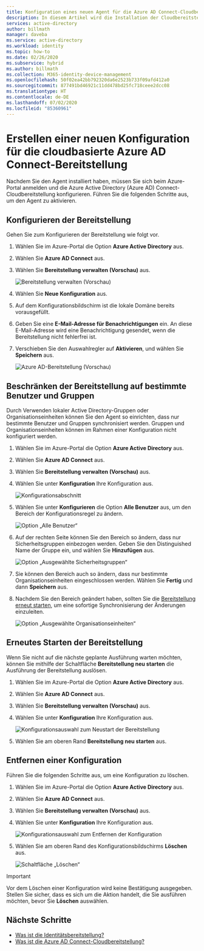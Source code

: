 ```yaml
---
title: Konfiguration eines neuen Agent für die Azure AD Connect-Cloudbereitstellung
description: In diesem Artikel wird die Installation der Cloudbereitstellung beschrieben.
services: active-directory
author: billmath
manager: daveba
ms.service: active-directory
ms.workload: identity
ms.topic: how-to
ms.date: 02/26/2020
ms.subservice: hybrid
ms.author: billmath
ms.collection: M365-identity-device-management
ms.openlocfilehash: 50f02ea42bb792320da6e2523b733f09afd412a0
ms.sourcegitcommit: 877491bd46921c11dd478bd25fc718ceee2dcc08
ms.translationtype: HT
ms.contentlocale: de-DE
ms.lasthandoff: 07/02/2020
ms.locfileid: "85360961"
---
```

# <a name="create-a-new-configuration-for-azure-ad-connect-cloud-based-provisioning"></a>Erstellen einer neuen Konfiguration für die cloudbasierte Azure AD Connect-Bereitstellung

Nachdem Sie den Agent installiert haben, müssen Sie sich beim Azure-Portal anmelden und die Azure Active Directory (Azure AD) Connect-Cloudbereitstellung konfigurieren. Führen Sie die folgenden Schritte aus, um den Agent zu aktivieren.

## <a name="configure-provisioning"></a>Konfigurieren der Bereitstellung
Gehen Sie zum Konfigurieren der Bereitstellung wie folgt vor.

1.  Wählen Sie im Azure-Portal die Option **Azure Active Directory** aus.
1.  Wählen Sie **Azure AD Connect** aus.
1.  Wählen Sie **Bereitstellung verwalten (Vorschau)** aus.

    ![Bereitstellung verwalten (Vorschau)](media/how-to-configure/manage1.png)

1.  Wählen Sie **Neue Konfiguration** aus.
1.  Auf dem Konfigurationsbildschirm ist die lokale Domäne bereits vorausgefüllt.
1.  Geben Sie eine **E-Mail-Adresse für Benachrichtigungen** ein. An diese E-Mail-Adresse wird eine Benachrichtigung gesendet, wenn die Bereitstellung nicht fehlerfrei ist.
1.  Verschieben Sie den Auswahlregler auf **Aktivieren**, und wählen Sie **Speichern** aus.

    ![Azure AD-Bereitstellung (Vorschau)](media/tutorial-single-forest/configure2.png)

## <a name="scope-provisioning-to-specific-users-and-groups"></a>Beschränken der Bereitstellung auf bestimmte Benutzer und Gruppen
Durch Verwenden lokaler Active Directory-Gruppen oder Organisationseinheiten können Sie den Agent so einrichten, dass nur bestimmte Benutzer und Gruppen synchronisiert werden. Gruppen und Organisationseinheiten können im Rahmen einer Konfiguration nicht konfiguriert werden. 

1.  Wählen Sie im Azure-Portal die Option **Azure Active Directory** aus.
1.  Wählen Sie **Azure AD Connect** aus.
1.  Wählen Sie **Bereitstellung verwalten (Vorschau)** aus.
1.  Wählen Sie unter **Konfiguration** Ihre Konfiguration aus.

    ![Konfigurationsabschnitt](media/how-to-configure/scope1.png)

1.  Wählen Sie unter **Konfigurieren** die Option **Alle Benutzer** aus, um den Bereich der Konfigurationsregel zu ändern.

    ![Option „Alle Benutzer“](media/how-to-configure/scope2.png)

1. Auf der rechten Seite können Sie den Bereich so ändern, dass nur Sicherheitsgruppen einbezogen werden. Geben Sie den Distinguished Name der Gruppe ein, und wählen Sie **Hinzufügen** aus.

    ![Option „Ausgewählte Sicherheitsgruppen“](media/how-to-configure/scope3.png)

1.  Sie können den Bereich auch so ändern, dass nur bestimmte Organisationseinheiten eingeschlossen werden. Wählen Sie **Fertig** und dann **Speichern** aus.  
2.  Nachdem Sie den Bereich geändert haben, sollten Sie die [Bereitstellung erneut starten](#restart-provisioning), um eine sofortige Synchronisierung der Änderungen einzuleiten.

    ![Option „Ausgewählte Organisationseinheiten“](media/how-to-configure/scope4.png)


## <a name="restart-provisioning"></a>Erneutes Starten der Bereitstellung 
Wenn Sie nicht auf die nächste geplante Ausführung warten möchten, können Sie mithilfe der Schaltfläche **Bereitstellung neu starten** die Ausführung der Bereitstellung auslösen. 
1.  Wählen Sie im Azure-Portal die Option **Azure Active Directory** aus.
1.  Wählen Sie **Azure AD Connect** aus.
1.  Wählen Sie **Bereitstellung verwalten (Vorschau)** aus.
1.  Wählen Sie unter **Konfiguration** Ihre Konfiguration aus.

    ![Konfigurationsauswahl zum Neustart der Bereitstellung](media/how-to-configure/scope1.png)

1.  Wählen Sie am oberen Rand **Bereitstellung neu starten** aus.

## <a name="remove-a-configuration"></a>Entfernen einer Konfiguration
Führen Sie die folgenden Schritte aus, um eine Konfiguration zu löschen.

1.  Wählen Sie im Azure-Portal die Option **Azure Active Directory** aus.
1.  Wählen Sie **Azure AD Connect** aus.
1.  Wählen Sie **Bereitstellung verwalten (Vorschau)** aus.
1.  Wählen Sie unter **Konfiguration** Ihre Konfiguration aus.

    ![Konfigurationsauswahl zum Entfernen der Konfiguration](media/how-to-configure/scope1.png)

1.  Wählen Sie am oberen Rand des Konfigurationsbildschirms **Löschen** aus.

    ![Schaltfläche „Löschen“](media/how-to-configure/remove1.png)

>[!IMPORTANT]
>Vor dem Löschen einer Konfiguration wird keine Bestätigung ausgegeben. Stellen Sie sicher, dass es sich um die Aktion handelt, die Sie ausführen möchten, bevor Sie **Löschen** auswählen.


## <a name="next-steps"></a>Nächste Schritte 

- [Was ist die Identitätsbereitstellung?](what-is-provisioning.md)
- [Was ist die Azure AD Connect-Cloudbereitstellung?](what-is-cloud-provisioning.md)
